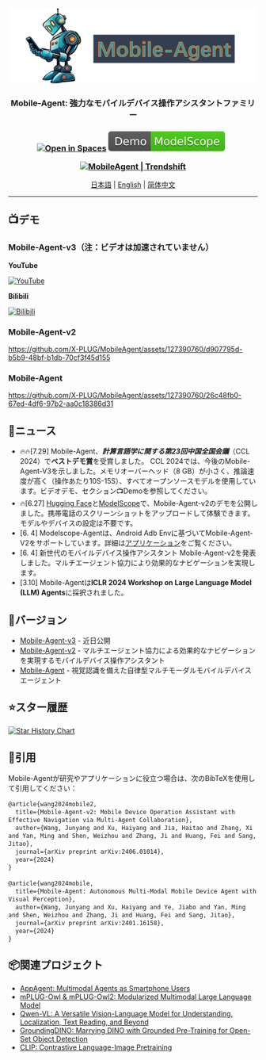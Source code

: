 ![](assets/logo.png?v=1&type=image)
<div align="center">
<h3>Mobile-Agent: 強力なモバイルデバイス操作アシスタントファミリー<h3>
<div align="center">
	<a href="https://huggingface.co/spaces/junyangwang0410/Mobile-Agent"><img src="https://huggingface.co/datasets/huggingface/badges/raw/main/open-in-hf-spaces-sm-dark.svg" alt="Open in Spaces"></a>
	<a href="https://modelscope.cn/studios/wangjunyang/Mobile-Agent-v2"><img src="assets/Demo-ModelScope-brightgreen.svg" alt="Demo ModelScope"></a>
  <a href="https://arxiv.org/abs/2401.16158"><img src="https://img.shields.io/badge/Arxiv-2401.16158-b31b1b.svg?logo=arXiv" alt=""></a>
  <a href="https://arxiv.org/abs/2406.01014 "><img src="https://img.shields.io/badge/Arxiv-2406.01014-b31b1b.svg?logo=arXiv" alt=""></a>
</div>
<p align="center">
<a href="https://trendshift.io/repositories/7423" target="_blank"><img src="https://trendshift.io/api/badge/repositories/7423" alt="MobileAgent | Trendshift" style="width: 250px; height: 55px;" width="250" height="55"/></a>
</p>
</div>

<div align="center">
<a href="README_ja.md">日本語</a> | <a href="README.md">English</a> | <a href="README_zh.md">简体中文</a>
<hr>
</div>
<!--
日本語 | [English](README.md) | [简体中文](README_zh.md)
<hr>
-->

## 📺デモ

### Mobile-Agent-v3（注：ビデオは加速されていません）
**YouTube**

[![YouTube](https://img.youtube.com/vi/EMbIpzqJld0/0.jpg)](https://www.youtube.com/watch?v=EMbIpzqJld0)

**Bilibili**

[![Bilibili](https://img.youtube.com/vi/EMbIpzqJld0/0.jpg)](https://www.bilibili.com/video/BV1pPvyekEsa/?share_source=copy_web&vd_source=47ffcd57083495a8965c8cdbe1a751ae)

### Mobile-Agent-v2
https://github.com/X-PLUG/MobileAgent/assets/127390760/d907795d-b5b9-48bf-b1db-70cf3f45d155

### Mobile-Agent
https://github.com/X-PLUG/MobileAgent/assets/127390760/26c48fb0-67ed-4df6-97b2-aa0c18386d31


## 📢ニュース
* 🔥🔥[7.29] Mobile-Agent、***計算言語学に関する第23回中国全国会議***（CCL 2024）で**ベストデモ賞**を受賞しました。 CCL 2024では、今後のMobile-Agent-V3を示しました。メモリオーバーヘッド（8 GB）が小さく、推論速度が高く（操作あたり10S-15S）、すべてオープンソースモデルを使用しています。ビデオデモ、セクション📺Demoを参照してください。
* 🔥[6.27] [Hugging Face](https://huggingface.co/spaces/junyangwang0410/Mobile-Agent)と[ModelScope](https://modelscope.cn/studios/wangjunyang/Mobile-Agent-v2)で、Mobile-Agent-v2のデモを公開しました。携帯電話のスクリーンショットをアップロードして体験できます。モデルやデバイスの設定は不要です。
* [6. 4] Modelscope-Agentは、Android Adb Envに基づいてMobile-Agent-V2をサポートしています。詳細は[アプリケーション](https://github.com/modelscope/modelscope-agent/tree/master/apps/mobile_agent)をご覧ください。
* [6. 4] 新世代のモバイルデバイス操作アシスタント Mobile-Agent-v2を発表しました。マルチエージェント協力により効果的なナビゲーションを実現します。
* [3.10] Mobile-Agentは**ICLR 2024 Workshop on Large Language Model (LLM) Agents**に採択されました。

## 📱バージョン
* [Mobile-Agent-v3](Mobile-Agent-v3/README.md) - 近日公開
* [Mobile-Agent-v2](Mobile-Agent-v2/README_ja.md) - マルチエージェント協力による効果的なナビゲーションを実現するモバイルデバイス操作アシスタント
* [Mobile-Agent](Mobile-Agent/README_ja.md) - 視覚認識を備えた自律型マルチモーダルモバイルデバイスエージェント

## ⭐スター履歴
[![Star History Chart](https://api.star-history.com/svg?repos=X-PLUG/MobileAgent&type=Date)](https://star-history.com/#X-PLUG/MobileAgent&Date)

## 📑引用
Mobile-Agentが研究やアプリケーションに役立つ場合は、次のBibTeXを使用して引用してください：
```
@article{wang2024mobile2,
  title={Mobile-Agent-v2: Mobile Device Operation Assistant with Effective Navigation via Multi-Agent Collaboration},
  author={Wang, Junyang and Xu, Haiyang and Jia, Haitao and Zhang, Xi and Yan, Ming and Shen, Weizhou and Zhang, Ji and Huang, Fei and Sang, Jitao},
  journal={arXiv preprint arXiv:2406.01014},
  year={2024}
}

@article{wang2024mobile,
  title={Mobile-Agent: Autonomous Multi-Modal Mobile Device Agent with Visual Perception},
  author={Wang, Junyang and Xu, Haiyang and Ye, Jiabo and Yan, Ming and Shen, Weizhou and Zhang, Ji and Huang, Fei and Sang, Jitao},
  journal={arXiv preprint arXiv:2401.16158},
  year={2024}
}
```

## 📦関連プロジェクト
* [AppAgent: Multimodal Agents as Smartphone Users](https://github.com/mnotgod96/AppAgent)
* [mPLUG-Owl & mPLUG-Owl2: Modularized Multimodal Large Language Model](https://github.com/X-PLUG/mPLUG-Owl)
* [Qwen-VL: A Versatile Vision-Language Model for Understanding, Localization, Text Reading, and Beyond](https://github.com/QwenLM/Qwen-VL)
* [GroundingDINO: Marrying DINO with Grounded Pre-Training for Open-Set Object Detection](https://github.com/IDEA-Research/GroundingDINO)
* [CLIP: Contrastive Language-Image Pretraining](https://github.com/openai/CLIP)
